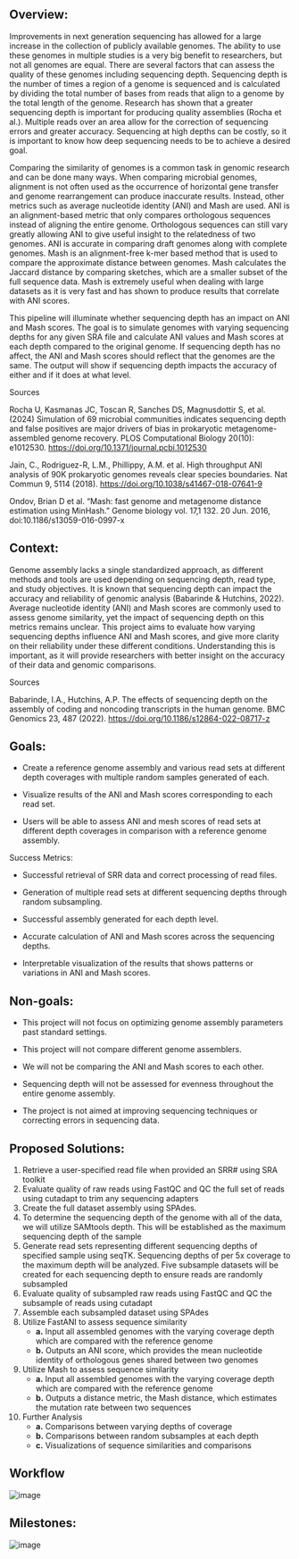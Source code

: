 ## Overview:

Improvements in next generation sequencing has allowed for a large increase in the collection of publicly available genomes. The ability to use these genomes in multiple studies is a very big benefit to researchers, but not all genomes are equal. There are several factors that can assess the quality of these genomes including sequencing depth. Sequencing depth is the number of times a region of a genome is sequenced and is calculated by dividing the total number of bases from reads that align to a genome by the total length of the genome. Research has shown that a greater sequencing depth is important for producing quality assemblies (Rocha et al.). Multiple reads over an area allow for the correction of sequencing errors and greater accuracy. Sequencing at high depths can be costly, so it is important to know how deep sequencing needs to be to achieve a desired goal. 

Comparing the similarity of genomes is a common task in genomic research and can be done many ways. When comparing microbial genomes, alignment is not often used as the occurrence of horizontal gene transfer and genome rearrangement can produce inaccurate results. Instead, other metrics such as average nucleotide identity (ANI) and Mash are used. ANI is an alignment-based metric that only compares orthologous sequences instead of aligning the entire genome. Orthologous sequences can still vary greatly allowing ANI to give useful insight to the relatedness of two genomes. ANI is accurate in comparing draft genomes along with complete genomes. Mash is an alignment-free k-mer based method that is used to compare the approximate distance between genomes. Mash calculates the Jaccard distance by comparing sketches, which are a smaller subset of the full sequence data.  Mash is extremely useful when dealing with large datasets as it is very fast and has shown to produce results that correlate with ANI scores. 

This pipeline will illuminate whether sequencing depth has an impact on ANI and Mash scores. The goal is to simulate genomes with varying sequencing depths for any given SRA file and calculate ANI values and Mash scores at each depth compared to the original genome.  If sequencing depth has no affect, the ANI and Mash scores should reflect that the genomes are the same. The output will show if sequencing depth impacts the accuracy of either and if it does at what level. 

Sources

Rocha U, Kasmanas JC, Toscan R, Sanches DS, Magnusdottir S, et al. (2024) Simulation of 69 microbial communities indicates sequencing depth and false positives are major drivers of bias in prokaryotic metagenome-assembled genome recovery. PLOS Computational Biology 20(10): e1012530.  https://doi.org/10.1371/journal.pcbi.1012530

Jain, C., Rodriguez-R, L.M., Phillippy, A.M. et al. High throughput ANI analysis of 90K prokaryotic genomes reveals clear species boundaries. Nat Commun 9, 5114 (2018). https://doi.org/10.1038/s41467-018-07641-9

Ondov, Brian D et al. “Mash: fast genome and metagenome distance estimation using MinHash.” Genome biology vol. 17,1 132. 20 Jun. 2016, doi:10.1186/s13059-016-0997-x

## Context:

Genome assembly lacks a single standardized approach, as different methods and tools are used depending on sequencing depth, read type, and study objectives. It is known that sequencing depth can impact the 
accuracy and reliability of genomic analysis (Babarinde & Hutchins, 2022). Average nucleotide identity (ANI) and Mash scores 
are commonly used to assess genome similarity, yet the impact of sequencing depth on this metrics 
remains unclear. This project aims to evaluate how varying sequencing depths influence ANI and 
Mash scores, and give more clarity on their reliability under these different conditions. 
Understanding this is important, as it will provide researchers with better insight on the 
accuracy of their data and genomic comparisons.

Sources

Babarinde, I.A., Hutchins, A.P. The effects of sequencing depth on the assembly of coding and noncoding transcripts in the human genome. BMC Genomics 23, 487 (2022). https://doi.org/10.1186/s12864-022-08717-z

## Goals: 

- Create a reference genome assembly and various read sets at different depth coverages with 
multiple random samples generated of each.

- Visualize results of the ANI and Mash scores corresponding to each read set.
  
- Users will be able to assess ANI and mesh scores of read sets at different depth coverages in 
comparison with a reference genome assembly.

Success Metrics:

- Successful retrieval of SRR data and correct processing of read files.

- Generation of multiple read sets at different sequencing depths through random subsampling.

- Successful assembly generated for each depth level.

- Accurate calculation of ANI and Mash scores across the sequencing depths.

- Interpretable visualization of the results that shows patterns or variations in ANI and Mash scores.

## Non-goals:

- This project will not focus on optimizing genome assembly parameters past standard settings.

- This project will not compare different genome assemblers. 

- We will not be comparing the ANI and Mash scores to each other. 

- Sequencing depth will not be assessed for evenness throughout the entire genome assembly.

- The project is not aimed at improving sequencing techniques or correcting errors in sequencing data.

## Proposed Solutions:
1.	Retrieve a user-specified read file when provided an SRR# using SRA toolkit
2.	Evaluate quality of raw reads using FastQC and QC the full set of reads using cutadapt to trim any sequencing adapters
3.	Create the full dataset assembly using SPAdes.
4.	 To determine the sequencing depth of the genome with all of the data, we will utilize SAMtools depth. This will be established as the maximum sequencing depth of the sample
5.	Generate read sets representing different sequencing depths of specified sample using seqTK. Sequencing depths of per 5x coverage to the maximum depth will be analyzed. Five subsample datasets will be created for each sequencing depth to ensure reads are randomly subsampled
6.	Evaluate quality of subsampled raw reads using FastQC and QC the subsample of reads using cutadapt
7.	Assemble each subsampled dataset using SPAdes
8. Utilize FastANI to assess sequence similarity  
    - **a.** Input all assembled genomes with the varying coverage depth which are compared with the reference genome  
    - **b.** Outputs an ANI score, which provides the mean nucleotide identity of orthologous genes shared between two genomes  
9. Utilize Mash to assess sequence similarity  
    - **a.** Input all assembled genomes with the varying coverage depth which are compared with the reference genome  
    - **b.** Outputs a distance metric, the Mash distance, which estimates the mutation rate between two sequences  
10. Further Analysis  
    - **a.** Comparisons between varying depths of coverage  
    - **b.** Comparisons between random subsamples at each depth  
    - **c.** Visualizations of sequence similarities and comparisons 

## Workflow
![image](https://github.com/user-attachments/assets/8cb7825e-5d34-42a8-ac50-94896e68e2e8)

## Milestones:

![image](https://github.com/user-attachments/assets/aaee18b3-ba3f-4b49-af7e-b1caaa12f56e)


